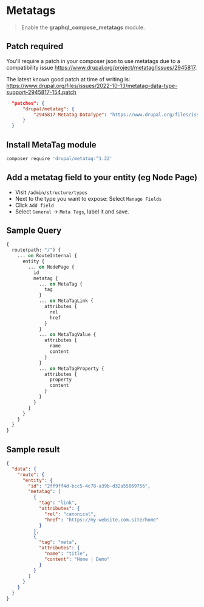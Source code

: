 # Metatags

> Enable the **graphql_compose_metatags** module.

## Patch required

You'll require a patch in your composer json to use metatags due to a compatibility issue https://www.drupal.org/project/metatag/issues/2945817.

The latest known good patch at time of writing is:
https://www.drupal.org/files/issues/2022-10-13/metatag-data-type-support-2945817-154.patch

```json
  "patches": {
      "drupal/metatag": {
          "2945817 Metatag DataType": "https://www.drupal.org/files/issues/2022-10-13/metatag-data-type-support-2945817-154.patch"
      }
  }
```

## Install MetaTag module

```bash
composer require 'drupal/metatag:^1.22'
```

## Add a metatag field to your entity (eg Node Page)

- Visit `/admin/structure/types`
- Next to the type you want to expose: Select `Manage Fields`
- Click `Add field`
- Select `General` &rarr; `Meta Tags`, label it and save.

## Sample Query

```graphql
{
  route(path: "/") {
    ... on RouteInternal {
      entity {
        ... on NodePage {
          id
          metatag {
            ... on MetaTag {
              tag
            }
            ... on MetaTagLink {
              attributes {
                rel
                href
              }
            }
            ... on MetaTagValue {
              attributes {
                name
                content
              }
            }
            ... on MetaTagProperty {
              attributes {
                property
                content
              }
            }
          }
        }
      }
    }
  }
}
```

## Sample result

```json
{
  "data": {
    "route": {
      "entity": {
        "id": "2ff9ff4d-bcc5-4c78-a39b-d32a55869756",
        "metatag": [
          {
            "tag": "link",
            "attributes": {
              "rel": "canonical",
              "href": "https://my-website.com.site/home"
            }
          },
          {
            "tag": "meta",
            "attributes": {
              "name": "title",
              "content": "Home | Demo"
            }
          }
        ]
      }
    }
  }
}
```
